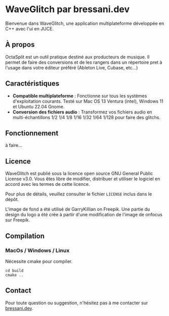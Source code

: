 # WaveGlitch par bressani.dev

Bienvenue dans WaveGlitch, une application multiplateforme développée en C++ avec l'ui en JUCE.

## À propos
OctaSplit est un outil pratique destiné aux producteurs de musique. Il permet de faire des conversions et de les rangers dans un répertoire pret à l'usage dans votre éditeur préféré (Ableton Live, Cubase, etc...)

## Caractéristiques
- **Compatible multiplateforme** : Fonctionne sur tous les systèmes d'exploitation courants. Testé sur Mac OS 13 Ventura (intel), Windows 11 et Ubuntu 22.04 Gnome.
- **Conversion des fichiers audio** : Transformez vos fichiers audio en multi-échantillons 1/2 1/4 1/8 1/16 1/32 1/64 1/128 pour faire des glitchs.

## Fonctionnement
à faire...

## Licence
WaveGlitch est publié sous la licence open source GNU General Public License v3.0. Vous êtes libre de modifier, distribuer et utiliser le logiciel en accord avec les termes de cette licence.

Pour plus de détails, veuillez consulter le fichier `LICENSE` inclus dans le dépôt.

L'image de fond a été utilisé de GarryKillian on Freepik. Une partie du design du logo a été crée à partir d'une modification de l'image de onfocus sur Freepik.

## Compilation

### MacOs / Windows / Linux
Nécessite cmake pour compiler.

```
cd build
cmake ..
```

## Contact
Pour toute question ou suggestion, n'hésitez pas à me contacter sur [bressani.dev](http://bressani.dev).
